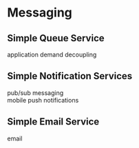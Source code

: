 # Messaging

## Simple Queue Service
application demand decoupling

## Simple Notification Services
pub/sub messaging  
mobile push notifications

## Simple Email Service
email
